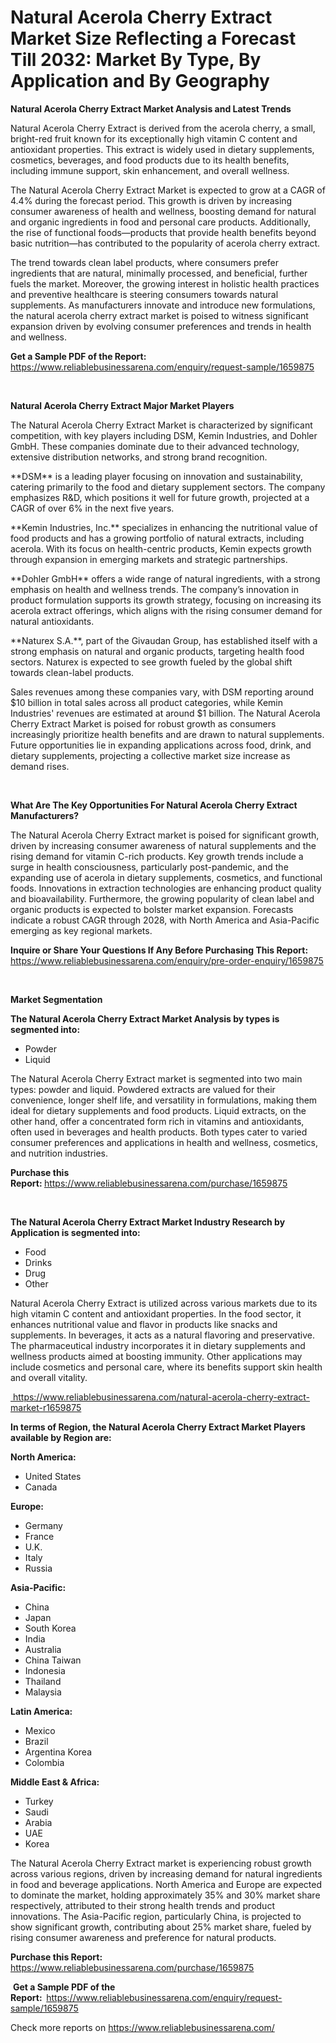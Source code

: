 <p><h1>Natural Acerola Cherry Extract Market Size Reflecting a Forecast Till 2032: Market By Type, By Application and By Geography</h1></p><p><strong>Natural Acerola Cherry Extract Market Analysis and Latest Trends</strong></p>
<p><p>Natural Acerola Cherry Extract is derived from the acerola cherry, a small, bright-red fruit known for its exceptionally high vitamin C content and antioxidant properties. This extract is widely used in dietary supplements, cosmetics, beverages, and food products due to its health benefits, including immune support, skin enhancement, and overall wellness.</p><p>The Natural Acerola Cherry Extract Market is expected to grow at a CAGR of 4.4% during the forecast period. This growth is driven by increasing consumer awareness of health and wellness, boosting demand for natural and organic ingredients in food and personal care products. Additionally, the rise of functional foods—products that provide health benefits beyond basic nutrition—has contributed to the popularity of acerola cherry extract. </p><p>The trend towards clean label products, where consumers prefer ingredients that are natural, minimally processed, and beneficial, further fuels the market. Moreover, the growing interest in holistic health practices and preventive healthcare is steering consumers towards natural supplements. As manufacturers innovate and introduce new formulations, the natural acerola cherry extract market is poised to witness significant expansion driven by evolving consumer preferences and trends in health and wellness.</p></p>
<p><strong>Get a Sample PDF of the Report:&nbsp;</strong> <a href="https://www.reliablebusinessarena.com/enquiry/request-sample/1659875?utm_campaign=3515&utm_medium=2&utm_source=Github&utm_content=ia&utm_term=29032025&utm_id=natural-acerola-cherry-extract">https://www.reliablebusinessarena.com/enquiry/request-sample/1659875</a></p>
<p>&nbsp;</p>
<p><strong>Natural Acerola Cherry Extract Major Market Players</strong></p>
<p><p>The Natural Acerola Cherry Extract Market is characterized by significant competition, with key players including DSM, Kemin Industries, and Dohler GmbH. These companies dominate due to their advanced technology, extensive distribution networks, and strong brand recognition.</p><p>**DSM** is a leading player focusing on innovation and sustainability, catering primarily to the food and dietary supplement sectors. The company emphasizes R&D, which positions it well for future growth, projected at a CAGR of over 6% in the next five years.</p><p>**Kemin Industries, Inc.** specializes in enhancing the nutritional value of food products and has a growing portfolio of natural extracts, including acerola. With its focus on health-centric products, Kemin expects growth through expansion in emerging markets and strategic partnerships.</p><p>**Dohler GmbH** offers a wide range of natural ingredients, with a strong emphasis on health and wellness trends. The company’s innovation in product formulation supports its growth strategy, focusing on increasing its acerola extract offerings, which aligns with the rising consumer demand for natural antioxidants.</p><p>**Naturex S.A.**, part of the Givaudan Group, has established itself with a strong emphasis on natural and organic products, targeting health food sectors. Naturex is expected to see growth fueled by the global shift towards clean-label products.</p><p>Sales revenues among these companies vary, with DSM reporting around $10 billion in total sales across all product categories, while Kemin Industries' revenues are estimated at around $1 billion. The Natural Acerola Cherry Extract Market is poised for robust growth as consumers increasingly prioritize health benefits and are drawn to natural supplements. Future opportunities lie in expanding applications across food, drink, and dietary supplements, projecting a collective market size increase as demand rises.</p></p>
<p>&nbsp;</p>
<p><strong>What Are The Key Opportunities For Natural Acerola Cherry Extract Manufacturers?</strong></p>
<p><p>The Natural Acerola Cherry Extract market is poised for significant growth, driven by increasing consumer awareness of natural supplements and the rising demand for vitamin C-rich products. Key growth trends include a surge in health consciousness, particularly post-pandemic, and the expanding use of acerola in dietary supplements, cosmetics, and functional foods. Innovations in extraction technologies are enhancing product quality and bioavailability. Furthermore, the growing popularity of clean label and organic products is expected to bolster market expansion. Forecasts indicate a robust CAGR through 2028, with North America and Asia-Pacific emerging as key regional markets.</p></p>
<p><strong>Inquire or Share Your Questions If Any Before Purchasing This Report:</strong> <a href="https://www.reliablebusinessarena.com/enquiry/pre-order-enquiry/1659875?utm_campaign=3515&utm_medium=2&utm_source=Github&utm_content=ia&utm_term=29032025&utm_id=natural-acerola-cherry-extract">https://www.reliablebusinessarena.com/enquiry/pre-order-enquiry/1659875</a></p>
<p>&nbsp;</p>
<p><strong>Market Segmentation</strong></p>
<p><strong>The Natural Acerola Cherry Extract Market Analysis by types is segmented into:</strong></p>
<p><ul><li>Powder</li><li>Liquid</li></ul></p>
<p><p>The Natural Acerola Cherry Extract market is segmented into two main types: powder and liquid. Powdered extracts are valued for their convenience, longer shelf life, and versatility in formulations, making them ideal for dietary supplements and food products. Liquid extracts, on the other hand, offer a concentrated form rich in vitamins and antioxidants, often used in beverages and health products. Both types cater to varied consumer preferences and applications in health and wellness, cosmetics, and nutrition industries.</p></p>
<p><strong>Purchase this Report:&nbsp;</strong><a href="https://www.reliablebusinessarena.com/purchase/1659875?utm_campaign=3515&utm_medium=2&utm_source=Github&utm_content=ia&utm_term=29032025&utm_id=natural-acerola-cherry-extract">https://www.reliablebusinessarena.com/purchase/1659875</a></p>
<p>&nbsp;</p>
<p><strong>The Natural Acerola Cherry Extract Market Industry Research by Application is segmented into:</strong></p>
<p><ul><li>Food</li><li>Drinks</li><li>Drug</li><li>Other</li></ul></p>
<p><p>Natural Acerola Cherry Extract is utilized across various markets due to its high vitamin C content and antioxidant properties. In the food sector, it enhances nutritional value and flavor in products like snacks and supplements. In beverages, it acts as a natural flavoring and preservative. The pharmaceutical industry incorporates it in dietary supplements and wellness products aimed at boosting immunity. Other applications may include cosmetics and personal care, where its benefits support skin health and overall vitality.</p></p>
<p><a href="https://www.reliablebusinessarena.com/natural-acerola-cherry-extract-market-r1659875?utm_campaign=3515&utm_medium=2&utm_source=Github&utm_content=ia&utm_term=29032025&utm_id=natural-acerola-cherry-extract">&nbsp;https://www.reliablebusinessarena.com/natural-acerola-cherry-extract-market-r1659875</a></p>
<p><strong>In terms of Region, the Natural Acerola Cherry Extract Market Players available by Region are:</strong></p>
<p>
    <p> <strong> North America: </strong>
        <ul>
            <li>United States</li>
            <li>Canada</li>
        </ul>
        </p> 
    <p> <strong> Europe: </strong>
        <ul>
            <li>Germany</li>
            <li>France</li>
            <li>U.K.</li>
            <li>Italy</li>
            <li>Russia</li>
        </ul>
        </p> 
    <p> <strong> Asia-Pacific: </strong>
        <ul>
            <li>China</li>
            <li>Japan</li>
            <li>South Korea</li>
            <li>India</li>
            <li>Australia</li>
            <li>China Taiwan</li>
            <li>Indonesia</li>
            <li>Thailand</li>
            <li>Malaysia</li>
        </ul>
        </p> 
    <p> <strong> Latin America: </strong>
        <ul>
            <li>Mexico</li>
            <li>Brazil</li>
            <li>Argentina Korea</li>
            <li>Colombia</li>
        </ul>
        </p> 
    <p> <strong> Middle East & Africa: </strong>
        <ul>
            <li>Turkey</li>
            <li>Saudi</li>
            <li>Arabia</li>
            <li>UAE</li>
            <li>Korea</li>
        </ul>
    </p>
    </p>
<p><p>The Natural Acerola Cherry Extract market is experiencing robust growth across various regions, driven by increasing demand for natural ingredients in food and beverage applications. North America and Europe are expected to dominate the market, holding approximately 35% and 30% market share respectively, attributed to their strong health trends and product innovations. The Asia-Pacific region, particularly China, is projected to show significant growth, contributing about 25% market share, fueled by rising consumer awareness and preference for natural products.</p></p>
<p><strong>Purchase this Report: </strong><a href="https://www.reliablebusinessarena.com/purchase/1659875?utm_campaign=3515&utm_medium=2&utm_source=Github&utm_content=ia&utm_term=29032025&utm_id=natural-acerola-cherry-extract">https://www.reliablebusinessarena.com/purchase/1659875</a></p>
<p>&nbsp;<strong>Get a Sample PDF of the Report:&nbsp;&nbsp;</strong><a href="https://www.reliablebusinessarena.com/enquiry/request-sample/1659875?utm_campaign=3515&utm_medium=2&utm_source=Github&utm_content=ia&utm_term=29032025&utm_id=natural-acerola-cherry-extract">https://www.reliablebusinessarena.com/enquiry/request-sample/1659875</a></p>
<p><strong></strong></p>
<p>Check more reports on <a href="https://www.reliablebusinessarena.com/?utm_campaign=3515&utm_medium=2&utm_source=Github&utm_content=ia&utm_term=29032025&utm_id=natural-acerola-cherry-extract">https://www.reliablebusinessarena.com/</a></p>